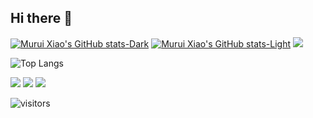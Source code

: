 ## Hi there 👋

<!--
**Rachel-XMR/Rachel-XMR** is a ✨ _special_ ✨ repository because its `README.md` (this file) appears on your GitHub profile.

Here are some ideas to get you started:

- 🔭 I’m currently working on ...
- 🌱 I’m currently learning ...
- 👯 I’m looking to collaborate on ...
- 🤔 I’m looking for help with ...
- 💬 Ask me about ...
- 📫 How to reach me: ...
- 😄 Pronouns: ...
- ⚡ Fun fact: ...
-->
<!--
[![Murui Xiao's GitHub stats-Dark](https://github-readme-stats.vercel.app/api?username=Rachel-XMR&show_icons=true&theme=dark#gh-dark-mode-only)](https://github.com/anuraghazra/github-readme-stats#gh-dark-mode-only)
[![Murui Xiao's GitHub stats-Light](https://github-readme-stats.vercel.app/api?username=Rachel-XMR&show_icons=true&theme=default#gh-light-mode-only)](https://github.com/anuraghazra/github-readme-stats#gh-light-mode-only)
-->

[![Murui Xiao's GitHub stats-Dark](https://github-readme-stats.vercel.app/api?username=Rachel-XMR&show_icons=true&theme=dark#gh-dark-mode-only)](https://github.com/Rachel-XMR/github-readme-stats#gh-dark-mode-only)
[![Murui Xiao's GitHub stats-Light](https://github-readme-stats.vercel.app/api?username=Rachel-XMR&show_icons=true&theme=default#gh-light-mode-only)](https://github.com/Rachel-XMR/github-readme-stats#gh-light-mode-only)
<picture>
  <source
    srcset="https://github-readme-stats.vercel.app/api?username=Rachel-XMR&show_icons=true&theme=dark"
    media="(prefers-color-scheme: dark)"
  />
  <source
    srcset="https://github-readme-stats.vercel.app/api?username=Rachel-XMR&show_icons=true"
    media="(prefers-color-scheme: light), (prefers-color-scheme: no-preference)"
  />
  <img src="https://github-readme-stats.vercel.app/api?username=Rachel-XMR&show_icons=true" />
</picture>

![Top Langs](https://github-readme-stats.vercel.app/api/top-langs/?username=Rachel-XMR)


<img src="https://img.shields.io/badge/-HTML5-E34F26?style=flat-square&logo=html5&logoColor=white" /> 
<img src="https://img.shields.io/badge/-CSS3-1572B6?style=flat-square&logo=css3" /> 
<img src="https://img.shields.io/badge/-JavaScript-oringe?style=flat-square&logo=javascript" />

![visitors](https://visitor-badge.glitch.me/badge?page_id=Rachel-XMR.id&left_color=green&right_color=red)

